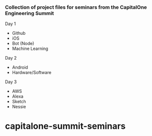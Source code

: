 ### Collection of project files for seminars from the CapitalOne Engineering Summit

Day 1
- Github
- iOS
- Bot (Node)
- Machine Learning

Day 2
- Android
- Hardware/Software

Day 3
- AWS
- Alexa
- Sketch
- Nessie
# capitalone-summit-seminars
